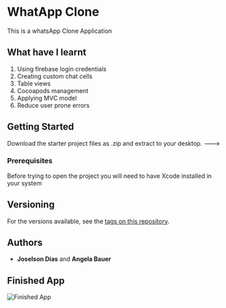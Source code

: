 # WhatApp Clone

This is a whatsApp Clone Application

## What have I learnt

1. Using firebase login credentials
2. Creating custom chat cells
3. Table views
4. Cocoapods management
5. Applying MVC model
6. Reduce user prone errors

## Getting Started

Download the starter project files as .zip and extract to your desktop. --->

### Prerequisites

Before trying to open the project you will need to have Xcode installed in your system

## Versioning

For the versions available, see the [tags on this repository](https://github.com/JCassio1/Tic-Tac-Toe). 

## Authors

* **Joselson Dias** and **Angela Bauer**

## Finished App
![Finished App](https://github.com/londonappbrewery/Images/blob/master/Flash%20Chat.gif)
